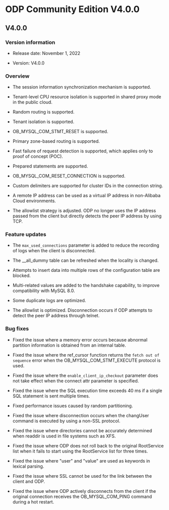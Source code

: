 # ODP Community Edition V4.0.0

## V4.0.0

### Version information

* Release date: November 1, 2022

* Version: V4.0.0

### Overview

* The session information synchronization mechanism is supported.

* Tenant-level CPU resource isolation is supported in shared proxy mode in the public cloud.

* Random routing is supported.

* Tenant isolation is supported.

* OB_MYSQL_COM_STMT_RESET is supported.

* Primary zone-based routing is supported.

* Fast failure of request detection is supported, which applies only to proof of concept (POC).

* Prepared statements are supported.

* OB_MYSQL_COM_RESET_CONNECTION is supported.

* Custom delimiters are supported for cluster IDs in the connection string.

* A remote IP address can be used as a virtual IP address in non-Alibaba Cloud environments.

* The allowlist strategy is adjusted. ODP no longer uses the IP address passed from the client but directly detects the peer IP address by using TCP.

### Feature updates

* The `max_used_connections` parameter is added to reduce the recording of logs when the client is disconnected.

* The __all_dummy table can be refreshed when the locality is changed.

* Attempts to insert data into multiple rows of the configuration table are blocked.

* Multi-related values are added to the handshake capability, to improve compatibility with MySQL 8.0.

* Some duplicate logs are optimized.

* The allowlist is optimized. Disconnection occurs if ODP attempts to detect the peer IP address through telnet.

### Bug fixes

* Fixed the issue where a memory error occurs because abnormal partition information is obtained from an internal table.

* Fixed the issue where the ref_cursor function returns the `fetch out of sequence` error when the OB_MYSQL_COM_STMT_EXECUTE protocol is used.

* Fixed the issue where the `enable_client_ip_checkout` parameter does not take effect when the connect attr parameter is specified.

* Fixed the issue where the SQL execution time exceeds 40 ms if a single SQL statement is sent multiple times.

* Fixed performance issues caused by random partitioning.

* Fixed the issue where disconnection occurs when the changUser command is executed by using a non-SSL protocol.

* Fixed the issue where directories cannot be accurately determined when readdir is used in file systems such as XFS.

* Fixed the issue where ODP does not roll back to the original RootService list when it fails to start using the RootService list for three times.

* Fixed the issue where "user" and "value" are used as keywords in lexical parsing.

* Fixed the issue where SSL cannot be used for the link between the client and ODP.

* Fixed the issue where ODP actively disconnects from the client if the original connection receives the OB_MYSQL_COM_PING command during a hot restart.
